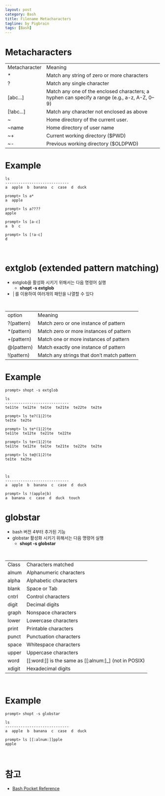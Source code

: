 ```yaml
---
layout: post
category: Bash
title: Filename Metacharacters
tagline: by Pigbrain
tags: [Bash]
---
```


<!--more-->

# Metacharacters  
  

<table>  
<tr><td>Metacharacter</td><td>Meaning</td></tr>
<tr><td>*</td><td>Match any string of zero or more characters</td></tr>  
<tr><td>?</td><td>Match any single character</td></tr>  
<tr><td>[abc...]</td><td>Match any one of the enclosed characters; a hyphen can
specify a range (e.g., a-z, A-Z, 0–9)</td></tr>  
<tr><td>[!abc...]</td><td>Match any character not enclosed as above</td></tr>  
<tr><td>~</td><td>Home directory of the current user.</td></tr>  
<tr><td>~name</td><td>Home directory of user name</td></tr>  
<tr><td>~+</td><td>Current working directory ($PWD)</td></tr>  
<tr><td>~-</td><td>Previous working directory ($OLDPWD)</td></tr>  
</table>  
  
# Example  
	
	ls
	-----------------------------
  	a  apple  b  banana  c  case  d  duck  

	prompt> ls a*
	a  apple
	
	prompt> ls a????
	apple
	
	prompt> ls [a-c]  
	a  b  c  
	
	prompt> ls [!a-c]  
	d  
	
<br>  
  
# extglob (extended pattern matching) 
* extglob을 활성화 시키기 위해서는 다음 명령어 실행  
	* **shopt -s extglob** 
* │를 이용하여 여러개의 패턴을 나열할 수 있다  
  
<br>  
  
<table>  
<tr><td>option</td><td>Meaning</td></tr>
<tr><td>?(pattern)</td><td>Match zero or one instance of pattern</td></tr>
<tr><td>*(pattern)</td><td>Match zero or more instances of pattern</td></tr>
<tr><td>+(pattern)</td><td>Match one or more instances of pattern</td></tr>
<tr><td>@(pattern)</td><td>Match exactly one instance of pattern</td></tr>
<tr><td>!(pattern)</td><td>Match any strings that don’t match pattern</td></tr>
</table>  


# Example  
	
	prompt> shopt -s extglob  

	ls
	-----------------------------
  	te11te  te12te  te1te  te21te  te22te  te2te
	
	prompt> ls te?(1|2)te
	te1te  te2te
	
	prompt> ls te*(1|2)te
	te11te  te12te  te21te  te22te
	
	prompt> ls te+(1|2)te
	te11te  te12te  te1te  te21te  te22te  te2te
	
	prompt> ls te@(1|2)te
	te1te  te2te
	
	

	ls
	-----------------------------
  	a  apple  b  banana  c  case  d  duck  
	
	prompt> ls !(apple|b)
	a  banana  c  case  d  duck  touch
	
  
# globstar  
* bash 버전 4부터 추가된 기능  
* globstar 활성화 시키기 위해서는 다음 명령어 실행  
	* **shopt -s globstar**  
  
<br>  
  
<table>  
<tr><td>Class</td><td>Characters matched</td></tr>  
<tr><td>alnum </td><td>Alphanumeric characters </td></tr>  
<tr><td>alpha </td><td>Alphabetic characters </td></tr>  
<tr><td>blank </td><td>Space or Tab  </td></tr>  
<tr><td>cntrl </td><td>Control characters </td></tr>  
<tr><td>digit </td><td>Decimal digits </td></tr>  
<tr><td>graph </td><td>Nonspace characters </td></tr>  
<tr><td>lower </td><td>Lowercase characters  </td></tr>  
<tr><td>print </td><td>Printable characters </td></tr>  
<tr><td>punct </td><td>Punctuation characters  </td></tr>  
<tr><td>space </td><td>Whitespace characters </td></tr>  
<tr><td>upper </td><td>Uppercase characters </td></tr>  
<tr><td>word </td><td>[[:word:]] is the same as [[:alnum:]_] (not in POSIX) </td></tr>  
<tr><td>xdigit </td><td>Hexadecimal digits </td></tr>  
</table>  

<br>  

# Example  
	
	prompt> shopt -s globstar  

	ls
	-----------------------------
  	a  apple  b  banana  c  case  d  duck
	
	prompt> ls [[:alnum:]]pple
	apple
  
<br>  
  
# 참고
* [Bash Pocket Reference](http://www.amazon.com/bash-Pocket-Reference-OReilly/dp/1449387888)  
